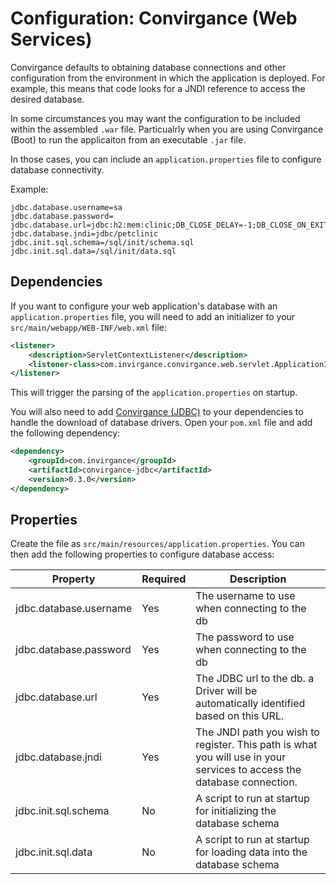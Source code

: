 # Configuration: Convirgance (Web Services)

Convirgance defaults to obtaining database connections and other configuration
from the environment in which the application is deployed. For example, this 
means that code looks for a JNDI reference to access the desired database.

In some circumstances you may want the configuration to be included within
the assembled `.war` file. Particualrly when you are using Convirgance (Boot)
to run the applicaiton from an executable `.jar` file. 

In those cases, you can include an `application.properties` file to configure
database connectivity.

Example:

```properties
jdbc.database.username=sa
jdbc.database.password=
jdbc.database.url=jdbc:h2:mem:clinic;DB_CLOSE_DELAY=-1;DB_CLOSE_ON_EXIT=false
jdbc.database.jndi=jdbc/petclinic
jdbc.init.sql.schema=/sql/init/schema.sql
jdbc.init.sql.data=/sql/init/data.sql
```


## Dependencies

If you want to configure your web application's database with an `application.properties` 
file, you will need to add an initializer to your `src/main/webapp/WEB-INF/web.xml` file:

```xml
<listener>
    <description>ServletContextListener</description>
    <listener-class>com.invirgance.convirgance.web.servlet.ApplicationInitializer</listener-class>
</listener>
```

This will trigger the parsing of the `application.properties` on startup. 

You will also need to add [Convirgance (JDBC)](convirgance-jdbc.md) to your dependencies to handle the download
of database drivers. Open your `pom.xml` file and add the following dependency:

```xml
<dependency>
    <groupId>com.invirgance</groupId>
    <artifactId>convirgance-jdbc</artifactId>
    <version>0.3.0</version>
</dependency>
```

## Properties

Create the file as `src/main/resources/application.properties`. You can then
add the following properties to configure database access:

| Property                 | Required |Description                                       |
|--------------------------|----------|--------------------------------------------------|
| jdbc.database.username   | Yes      | The username to use when connecting to the db    |
| jdbc.database.password   | Yes      | The password to use when connecting to the db    |
| jdbc.database.url        | Yes      | The JDBC url to the db. a Driver will be automatically identified based on this URL. |
| jdbc.database.jndi       | Yes      | The JNDI path you wish to register. This path is what you will use in your services to access the database connection. |
| jdbc.init.sql.schema     | No       | A script to run at startup for initializing the database schema |
| jdbc.init.sql.data       | No       | A script to run at startup for loading data into the database schema |

